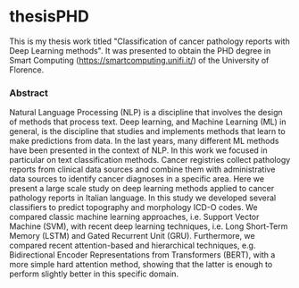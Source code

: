# thesisPHD
This is my thesis work titled "Classification of cancer pathology reports with Deep Learning methods". It was presented to obtain the PHD degree in Smart Computing (<https://smartcomputing.unifi.it/>) of the University of Florence.

### Abstract
Natural Language Processing (NLP) is a discipline that involves the design of methods that process text. Deep learning, and Machine Learning (ML) in general, is the discipline that studies and implements methods that learn to make predictions from data. In the last years, many different ML methods have been presented in the context of NLP. In this work we focused in particular on text classification methods. Cancer registries collect pathology reports from clinical data sources and combine them with administrative data sources to identify cancer diagnoses in a specific area. Here we present a large scale study on deep learning methods applied to cancer pathology reports in Italian language. In this study we developed several classifiers to predict topography and morphology ICD-O codes. We compared classic machine learning approaches, i.e. Support Vector Machine (SVM), with recent deep learning techniques, i.e. Long Short-Term Memory (LSTM) and Gated Recurrent Unit (GRU). Furthermore, we compared recent attention-based and hierarchical techniques, e.g. Bidirectional Encoder Representations from Transformers (BERT), with a more simple hard attention method, showing that the latter is enough to perform slightly better in this specific domain.
